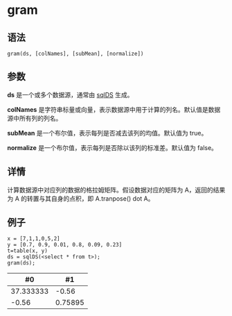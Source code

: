 # gram

## 语法

`gram(ds, [colNames], [subMean], [normalize])`

## 参数

**ds** 是一个或多个数据源，通常由 [sqlDS](../s/sqlDS.md) 生成。

**colNames** 是字符串标量或向量，表示数据源中用于计算的列名。默认值是数据源中所有列的列名。

**subMean** 是一个布尔值，表示每列是否减去该列的均值。默认值为 true。

**normalize** 是一个布尔值，表示每列是否除以该列的标准差。默认值为 false。

## 详情

计算数据源中对应列的数据的格拉姆矩阵。假设数据对应的矩阵为 A，返回的结果为 A 的转置与其自身的点积，即 A.tranpose()
dot A。

## 例子

```
x = [7,1,1,0,5,2]
y = [0.7, 0.9, 0.01, 0.8, 0.09, 0.23]
t=table(x, y)
ds = sqlDS(<select * from t>);
gram(ds);
```

| #0 | #1 |
| --- | --- |
| 37.333333 | -0.56 |
| -0.56 | 0.75895 |

